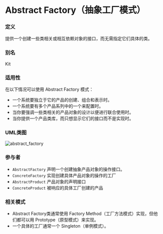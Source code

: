 # Abstract Factory（抽象工厂模式）

### 定义
提供一个创建一些类相关或相互依赖对象的接口，而无需指定它们具体的类。

### 别名
Kit

### 适用性
在以下情况可以使用 Abstract Factory 模式：
* 一个系统要独立于它的产品的创建、组合和表示时。
* 一个系统要有多个产品系列中的一个来配置时。
* 当你要强调一些类相关的产品对象的设计以便进行联合使用时。
* 当你提供一个产品类库，而只想显示它们的接口而不是实现时。

### UML类图
![abstract_factory](http://ohtd7tndv.bkt.clouddn.com/dp_abstract_factory.png)

### 参与者
* `AbstractFactory` 声明一个创建抽象产品对象的操作接口。
* `ConcreteFactory` 实现创建具体产品对象的操作的工厂
* `AbstractProduct` 产品对象的声明接口
* `ConcreteProduct` 被响应的具体工厂创建的产品

### 相关模式
* Abstract Factory类通常使用 Factory Method（工厂方法模式）实现，但他们都可以用 Prototype（原型模式）来实现。
* 一个具体的工厂通常一个 Singleton（单例模式）。